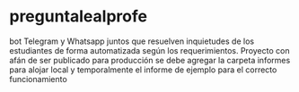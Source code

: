 # preguntalealprofe
bot Telegram y Whatsapp juntos que resuelven inquietudes de los estudiantes de forma automatizada según los requerimientos. Proyecto con afán de ser publicado para producción
se debe agregar la carpeta informes para alojar local y temporalmente el informe de ejemplo para el correcto funcionamiento
